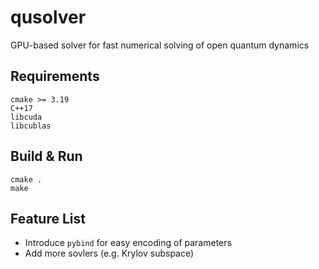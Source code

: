 # qusolver
GPU-based solver for fast numerical solving of open quantum dynamics

## Requirements
```
cmake >= 3.19
C++17
libcuda
libcublas
```

## Build & Run
```
cmake .
make
```

## Feature List

- Introduce `pybind` for easy encoding of parameters
- Add more sovlers (e.g. Krylov subspace)
 
